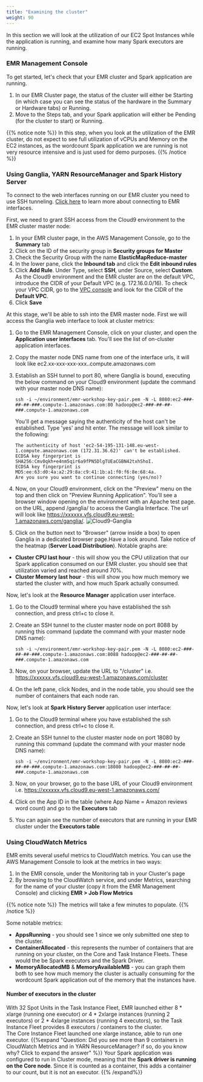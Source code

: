 ```yaml
---
title: "Examining the cluster"
weight: 90
---
```


In this section we will look at the utilization of our EC2 Spot Instances while the application is running, and examine how many Spark executors are running.

### EMR Management Console
To get started, let's check that your EMR cluster and Spark application are running.  
1. In our EMR Cluster page, the status of the cluster will either be Starting (in which case you can see the status of the hardware in the Summary or Hardware tabs) or Running.  
2. Move to the Steps tab, and your Spark application will either be Pending (for the cluster to start) or Running.

{{% notice note %}}
In this step, when you look at the utilization of the EMR cluster, do not expect to see full utilization of vCPUs and Memory on the EC2 instances, as the wordcount Spark application we are running is not very resource intensive and is just used for demo purposes.
{{% /notice %}}

### Using Ganglia, YARN ResourceManager and Spark History Server
To connect to the web interfaces running on our EMR cluster you need to use SSH tunneling. [Click here](https://docs.aws.amazon.com/emr/latest/ManagementGuide/emr-web-interfaces.html) to learn more about connecting to EMR interfaces.  

First, we need to grant SSH access from the Cloud9 environment to the EMR cluster master node:  
1. In your EMR cluster page, in the AWS Management Console, go to the **Summary** tab  
2. Click on the ID of the security group in **Security groups for Master**  
3. Check the Security Group with the name **ElasticMapReduce-master**  
4. In the lower pane, click the **Inbound tab** and click the **Edit inbound rules**  
5. Click **Add Rule**. Under Type, select **SSH**, under Source, select **Custom**. As the Cloud9 environment and the EMR cluster are on the default VPC, introduce the CIDR of your Default VPC (e.g. 172.16.0.0/16). To check your VPC CIDR, go to the [VPC console](https://console.aws.amazon.com/vpc/home?#) and look for the CIDR of the **Default VPC**. 
6. Click **Save**

At this stage, we'll be able to ssh into the EMR master node. First we will access the Ganglia web interface to look at cluster metrics:

1. Go to the EMR Management Console, click on your cluster, and open the **Application user interfaces** tab. You'll see the list of on-cluster application interfaces. 
2. Copy the master node DNS name from one of the interface urls, it will look like ec2.xx-xxx-xxx-xxx.<region>.compute.amazonaws.com
3. Establish an SSH tunnel to port 80, where Ganglia is bound, executing the below command on your Cloud9 environment (update the command with your master node DNS name): 

    ```
    ssh -i ~/environment/emr-workshop-key-pair.pem -N -L 8080:ec2-###-##-##-###.compute-1.amazonaws.com:80 hadoop@ec2-###-##-##-###.compute-1.amazonaws.com
    ```

    You'll get a message saying the authenticity of the host can't be established. Type 'yes' and hit enter. The message will look similar to the following:

    ```
    The authenticity of host 'ec2-54-195-131-148.eu-west-1.compute.amazonaws.com (172.31.36.62)' can't be established.
    ECDSA key fingerprint is SHA256:Cmv0qkh+e4nm5qir6a9fPN5DlgTUEaCGBN42txhShoI.
    ECDSA key fingerprint is MD5:ee:63:d0:4a:a2:29:8a:c9:41:1b:a1:f0:f6:8e:68:4a.
    Are you sure you want to continue connecting (yes/no)? 
    ```
    
4. Now, on your Cloud9 environment, click on the "Preview" menu on the top and then click on "Preview Running Application". You'll see a browser window opening on the environment with an Apache test page. on the URL, append /ganglia/ to access the Ganglia Interface. The url will look like https://xxxxxx.vfs.cloud9.eu-west-1.amazonaws.com/ganglia/. 
![Cloud9-Ganglia](/images/running-emr-spark-apps-on-spot/cloud9-ganglia.png)
5. Click on the button next to "Browser" (arrow inside a box) to open Ganglia in a dedicated browser page.Have a look around. Take notice of the heatmap (**Server Load Distribution**). Notable graphs are:  
* **Cluster CPU last hour** - this will show you the CPU utilization that our Spark application consumed on our EMR cluster. you should see that utilization varied and reached around 70%.  
* **Cluster Memory last hour** - this will show you how much memory we started the cluster with, and how much Spark actually consumed.  

Now, let's look at the **Resource Manager** application user interface. 

1. Go to the Cloud9 terminal where you have established the ssh connection, and press ctrl+c to close it. 
1. Create an SSH tunnel to the cluster master node on port 8088 by running this command (update the command with your master node DNS name):

    ```
    ssh -i ~/environment/emr-workshop-key-pair.pem -N -L 8080:ec2-###-##-##-###.compute-1.amazonaws.com:8088 hadoop@ec2-###-##-##-###.compute-1.amazonaws.com
    ```

1. Now, on your browser, update the URL to "/cluster" i.e. https://xxxxxx.vfs.cloud9.eu-west-1.amazonaws.com/cluster
1. On the left pane, click Nodes, and in the node table, you should see the number of containers that each node ran.

Now, let's look at **Spark History Server** application user interface:

1. Go to the Cloud9 terminal where you have established the ssh connection, and press ctrl+c to close it.
1. Create an SSH tunnel to the cluster master node on port 18080 by running this command (update the command with your master node DNS name):

    ```
    ssh -i ~/environment/emr-workshop-key-pair.pem -N -L 8080:ec2-###-##-##-###.compute-1.amazonaws.com:18080 hadoop@ec2-###-##-##-###.compute-1.amazonaws.com
    ```

1. Now, on your browser, go to the base URL of your Cloud9 environment i.e. https://xxxxxx.vfs.cloud9.eu-west-1.amazonaws.com/
1. Click on the App ID in the table (where App Name = Amazon reviews word count) and go to the **Executors** tab  
1. You can again see the number of executors that are running in your EMR cluster under the **Executors table**


### Using CloudWatch Metrics
EMR emits several useful metrics to CloudWatch metrics. You can use the AWS Management Console to look at the metrics in two ways:  
1. In the EMR console, under the Monitoring tab in your Cluster's page  
2. By browsing to the CloudWatch service, and under Metrics, searching for the name of your cluster (copy it from the EMR Management Console) and clicking **EMR > Job Flow Metrics**

{{% notice note %}}
The metrics will take a few minutes to populate.
{{% /notice %}}

Some notable metrics:  
* **AppsRunning** - you should see 1 since we only submitted one step to the cluster.  
* **ContainerAllocated** - this represents the number of containers that are running on your cluster, on the Core and Task Instance Fleets. These would the be Spark executors and the Spark Driver.  
* **MemoryAllocatedMB** & **MemoryAvailableMB** - you can graph them both to see how much memory the cluster is actually consuming for the wordcount Spark application out of the memory that the instances have.  

#### Number of executors in the cluster
With 32 Spot Units in the Task Instance Fleet, EMR launched either 8 * xlarge (running one executor) or 4 * 2xlarge instances (running 2 executors) or 2 * 4xlarge instances (running 4 executors), so the Task Instance Fleet provides 8 executors / containers to the cluster.  
The Core Instance Fleet launched one xlarge instance, able to run one executor.
{{%expand "Question: Did you see more than 9 containers in CloudWatch Metrics and in YARN ResourceManager? if so, do you know why? Click to expand the answer" %}}
Your Spark application was configured to run in Cluster mode, meaning that the **Spark driver is running on the Core node**. Since it is counted as a container, this adds a container to our count, but it is not an executor.
{{% /expand%}}
